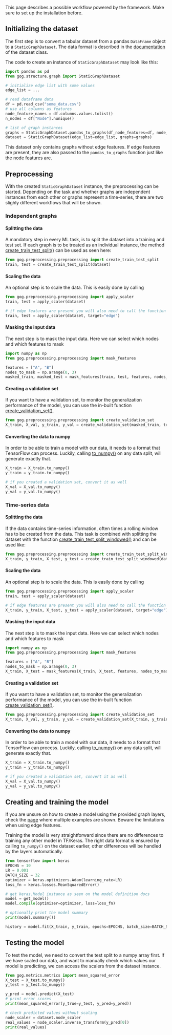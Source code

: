 This page describes a possible workflow powered by the framework. Make sure to set up the installation before.

## Initializing the dataset

The first step is to convert a tabular dataset from a pandas `DataFrame` object to a `StaticGraphDataset`.
The data format is described in the [documentation](/structure/#gog.structure.graph.StaticGraphDataset) of the dataset
class.

The code to create an instance of `StaticGraphDataset` may look like this:

```python
import pandas as pd
from gog.structure.graph import StaticGraphDataset

# initialize edge list with some values 
edge_list = ...

# read dataframe data
df = pd.read_csv("some_data.csv")
# use all columns as features
node_feature_names = df.columns.values.tolist()
n_nodes = df["Node"].nunique()

# list of graph instances
graphs = StaticGraphDataset.pandas_to_graphs(df_node_features=df, node_feature_names=node_feature_names, num_nodes=n_nodes)
dataset = StaticGraphDataset(edge_list=edge_list, graphs=graphs)
```

This dataset only contains graphs without edge features. If edge features are present, they are also passed to the 
`pandas_to_graphs` function just like the node features are.

## Preprocessing
With the created `StaticGraphDataset` instance, the preprocessing can be started. Depending on the task and whether
graphs are independent instances from each other or graphs represent a time-series, there are two slighly different
workflows that will be shown.

### Independent graphs

#### Splitting the data
A mandatory step in every ML task, is to split the dataset into a training and test set.
If each graph is to be treated as an individual instance, the method 
[create_train_test_split()](/preprocessing/#gog.preprocessing.preprocessing.create_train_test_split) can be used as seen
here: 

```python
from gog.preprocessing.preprocessing import create_train_test_split
train, test = create_train_test_split(dataset)
```
#### Scaling the data
An optional step is to scale the data. This is easily done by calling
```python
from gog.preprocessing.preprocessing import apply_scaler
train, test = apply_scaler(dataset)

# if edge features are present you will also need to call the function with the target parameter set to "edge"
train, test = apply_scaler(dataset, target="edge")
```

#### Masking the input data
The next step is to mask the input data. Here we can select which nodes and which features to mask

```python
import numpy as np
from gog.preprocessing.preprocessing import mask_features

features = ["A", "B"]
nodes_to_mask = np.arange(0, 3)
masked_train, masked_test = mask_features(train, test, features, nodes_to_mask)
```

#### Creating a validation set
If you want to have a validation set, to monitor the generalization performance of the model, you can use the in-built
function [create_validation_set()](/preprocessing/#gog.preprocessing.preprocessing.create_validation_set).

```python
from gog.preprocessing.preprocessing import create_validation_set
X_train, X_val, y_train, y_val = create_validation_set(masked_train, train)
```


#### Converting the data to numpy
In order to be able to train a model with our data, it needs to a format that TensorFlow can process. Luckily, calling
[to_numpy()](/structure/#gog.structure.graph.GraphList.to_numpy) on any data split, will generate exactly that.

```python
X_train = X_train.to_numpy()
y_train = y_train.to_numpy()

# if you created a validation set, convert it as well
X_val = X_val.to_numpy()
y_val = y_val.to_numpy()
```

### Time-series data
#### Splitting the data
If the data contains time-series information, often times a rolling window has to be created from the data. This task is
combined with splitting the dataset with the function
[create_train_test_split_windowed()](/preprocessing/#gog.preprocessing.preprocessing.create_train_test_split_windowed)
and can be used like:

```python
from gog.preprocessing.preprocessing import create_train_test_split_windowed
X_train, y_train, X_test, y_test = create_train_test_split_windowed(dataset, window_size=30, len_labels=3)
```

#### Scaling the data
An optional step is to scale the data. This is easily done by calling 
```python
from gog.preprocessing.preprocessing import apply_scaler
train, test = apply_scaler(dataset)

# if edge features are present you will also need to call the function with the target parameter set to "edge"
X_train, y_train, X_test, y_test = apply_scaler(dataset, target="edge")
```

#### Masking the input data
The next step is to mask the input data. Here we can select which nodes and which features to mask

```python
import numpy as np
from gog.preprocessing.preprocessing import mask_features

features = ["A", "B"]
nodes_to_mask = np.arange(0, 3)
X_train, X_test = mask_features(X_train, X_test, features, nodes_to_mask)
```

#### Creating a validation set
If you want to have a validation set, to monitor the generalization performance of the model, you can use the in-built
function [create_validation_set()](/preprocessing/#gog.preprocessing.preprocessing.create_validation_set).

```python
from gog.preprocessing.preprocessing import create_validation_set
X_train, X_val, y_train, y_val = create_validation_set(X_train, y_train)
```


#### Converting the data to numpy
In order to be able to train a model with our data, it needs to a format that TensorFlow can process. Luckily, calling
[to_numpy()](/structure/#gog.structure.graph.GraphList.to_numpy) on any data split, will generate exactly that.

```python
X_train = X_train.to_numpy()
y_train = y_train.to_numpy()

# if you created a validation set, convert it as well
X_val = X_val.to_numpy()
y_val = y_val.to_numpy()
```

## Creating and training the model
If you are unsure on how to create a model using the provided graph layers, check the [page](/usage/model_definition)
where multiple examples are shown. Beware the limitations when using edge features.

Training the model is very straightforward since there are no differences to training any other model in TF/Keras. 
The right data format is ensured by calling `to_numpy()` on the dataset earlier, other differences will be handled
by the layers automatically.

```python
from tensorflow import keras
EPOCHS = 10
LR = 0.001
BATCH_SIZE = 32
optimizer = keras.optimizers.Adam(learning_rate=LR)
loss_fn = keras.losses.MeanSquaredError()

# get keras.Model instance as seen on the model definition docs
model = get_model()
model.compile(optimizer=optimizer, loss=loss_fn)

# optionally print the model summary
print(model.summary())

history = model.fit(X_train, y_train, epochs=EPOCHS, batch_size=BATCH_SIZE, validation_data=(X_val, y_val))
```

## Testing the model
To test the model, we need to convert the test split to a numpy array first. If we have scaled our data,
and want to manually check which values our model is predicting, we can access the scalers from the dataset
instance.

```python
from gog.metrics.metrics import mean_squared_error
X_test = X_test.to_numpy()
y_test = y_test.to_numpy()

y_pred = model.predict(X_test)
# print error scores
print(mean_squared_error(y_true=y_test, y_pred=y_pred))

# check predicted values without scaling
node_scaler = dataset.node_scaler
real_values = node_scaler.inverse_transform(y_pred[0])
print(real_values)
```

